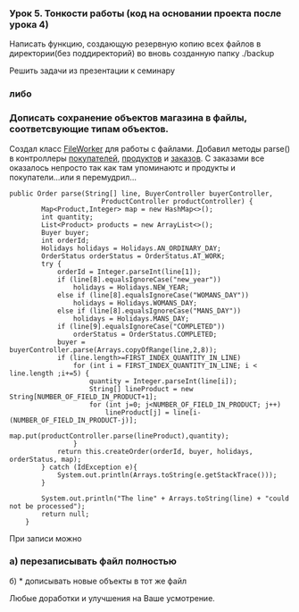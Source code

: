 ### Урок 5. Тонкости работы (код на основании проекта после урока 4)
Написать функцию, создающую резервную копию всех файлов в директории(без поддиректорий) во вновь созданную папку ./backup

Решить задачи из презентации к семинару

### либо

### Дописать сохранение объектов магазина в файлы, соответсвующие типам объектов.
Создал класс [FileWorker](https://github.com/Antonyo891/SeminarFiveJC-/blob/SeminarFiveHW/src/FileWorker.java) для работы с файлами.
Добавил методы parse() в контроллеры [покупателей](https://github.com/Antonyo891/SeminarFiveJC-/blob/SeminarFiveHW/src/buyer/BuyerController.java), [продуктов](https://github.com/Antonyo891/SeminarFiveJC-/blob/SeminarFiveHW/src/product/ProductController.java) и [заказов](https://github.com/Antonyo891/SeminarFiveJC-/blob/SeminarFiveHW/src/order/OrderController.java).
С заказами все оказалось непросто так как там упоминаютс и продукты и покупатели...или я перемудрил...
```
public Order parse(String[] line, BuyerController buyerController,
                       ProductController productController) {
        Map<Product,Integer> map = new HashMap<>();
        int quantity;
        List<Product> products = new ArrayList<>();
        Buyer buyer;
        int orderId;
        Holidays holidays = Holidays.AN_ORDINARY_DAY;
        OrderStatus orderStatus = OrderStatus.AT_WORK;
        try {
            orderId = Integer.parseInt(line[1]);
            if (line[8].equalsIgnoreCase("new_year"))
                holidays = Holidays.NEW_YEAR;
            else if (line[8].equalsIgnoreCase("WOMANS_DAY"))
                holidays = Holidays.WOMANS_DAY;
            else if (line[8].equalsIgnoreCase("MANS_DAY"))
                holidays = Holidays.MANS_DAY;
            if (line[9].equalsIgnoreCase("COMPLETED"))
                orderStatus = OrderStatus.COMPLETED;
            buyer = buyerController.parse(Arrays.copyOfRange(line,2,8));
            if (line.length>=FIRST_INDEX_QUANTITY_IN_LINE)
                for (int i = FIRST_INDEX_QUANTITY_IN_LINE; i < line.length ;i+=5) {
                    quantity = Integer.parseInt(line[i]);
                    String[] lineProduct = new String[NUMBER_OF_FIELD_IN_PRODUCT+1];
                    for (int j=0; j<NUMBER_OF_FIELD_IN_PRODUCT; j++)
                        lineProduct[j] = line[i-(NUMBER_OF_FIELD_IN_PRODUCT-j)];
                    map.put(productController.parse(lineProduct),quantity);
                }
            return this.createOrder(orderId, buyer, holidays, orderStatus, map);
        } catch (IdException e){
            System.out.println(Arrays.toString(e.getStackTrace()));
        }

        System.out.println("The line" + Arrays.toString(line) + "could not be processed");
        return null;
    }
```
При записи можно
### а) перезаписывать файл полностью
б) * дописывать новые объекты в тот же файл

Любые доработки и улучшения на Ваше усмотрение.
